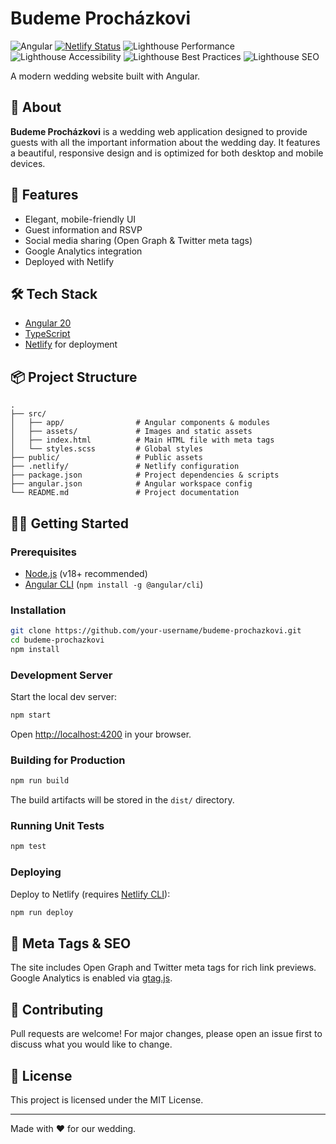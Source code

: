 # Budeme Procházkovi

![Angular](https://img.shields.io/badge/Angular-20.0.0-red?logo=angular)  [![Netlify Status](https://api.netlify.com/api/v1/badges/14e3a8cc-4003-438a-bca5-d40f9301d10f/deploy-status)](https://app.netlify.com/projects/budeme-prochazkovi/deploys) ![Lighthouse Performance](https://budemeprochazkovi.cz/assets/lighthouse_performance.svg) ![Lighthouse Accessibility](https://budemeprochazkovi.cz/assets/lighthouse_accessibility.svg) ![Lighthouse Best Practices](https://budemeprochazkovi.cz/assets/lighthouse_best-practices.svg) ![Lighthouse SEO](https://budemeprochazkovi.cz/assets/lighthouse_seo.svg)

A modern wedding website built with Angular.

## 🌸 About

**Budeme Procházkovi** is a wedding web application designed to provide guests with all the important information about the wedding day. It features a beautiful, responsive design and is optimized for both desktop and mobile devices.

## 🚀 Features

- Elegant, mobile-friendly UI
- Guest information and RSVP
- Social media sharing (Open Graph & Twitter meta tags)
- Google Analytics integration
- Deployed with Netlify

## 🛠️ Tech Stack

- [Angular 20](https://angular.dev/)
- [TypeScript](https://www.typescriptlang.org/)
- [Netlify](https://www.netlify.com/) for deployment

## 📦 Project Structure

```
.
├── src/
│   ├── app/                # Angular components & modules
│   ├── assets/             # Images and static assets
│   ├── index.html          # Main HTML file with meta tags
│   └── styles.scss         # Global styles
├── public/                 # Public assets
├── .netlify/               # Netlify configuration
├── package.json            # Project dependencies & scripts
├── angular.json            # Angular workspace config
└── README.md               # Project documentation
```

## 🧑‍💻 Getting Started

### Prerequisites

- [Node.js](https://nodejs.org/) (v18+ recommended)
- [Angular CLI](https://angular.dev/tools/cli) (`npm install -g @angular/cli`)

### Installation

```bash
git clone https://github.com/your-username/budeme-prochazkovi.git
cd budeme-prochazkovi
npm install
```

### Development Server

Start the local dev server:

```bash
npm start
```

Open [http://localhost:4200](http://localhost:4200) in your browser.

### Building for Production

```bash
npm run build
```

The build artifacts will be stored in the `dist/` directory.

### Running Unit Tests

```bash
npm test
```

### Deploying

Deploy to Netlify (requires [Netlify CLI](https://docs.netlify.com/cli/get-started/)):

```bash
npm run deploy
```

## 📄 Meta Tags & SEO

The site includes Open Graph and Twitter meta tags for rich link previews.  
Google Analytics is enabled via [gtag.js](https://developers.google.com/analytics/devguides/collection/gtagjs).

## 🤝 Contributing

Pull requests are welcome! For major changes, please open an issue first to discuss what you would like to change.

## 📃 License

This project is licensed under the MIT License.

---

Made with ❤️ for our wedding.
